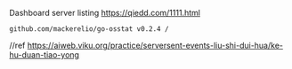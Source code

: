 Dashboard server listing
https://qiedd.com/1111.html

	github.com/mackerelio/go-osstat v0.2.4 /

//ref https://aiweb.viku.org/practice/serversent-events-liu-shi-dui-hua/ke-hu-duan-tiao-yong